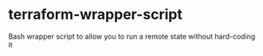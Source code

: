 # terraform-wrapper-script
Bash wrapper script to allow you to run a remote state without hard-coding it
